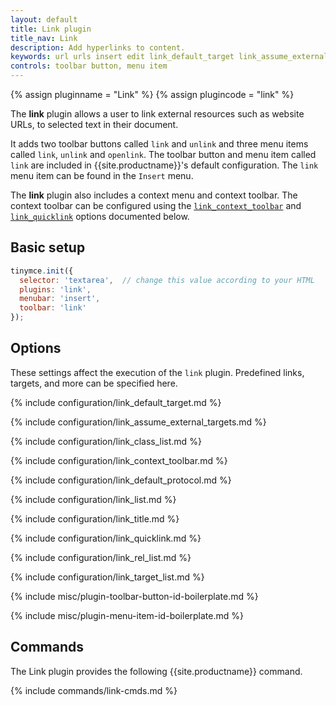 ```yaml
---
layout: default
title: Link plugin
title_nav: Link
description: Add hyperlinks to content.
keywords: url urls insert edit link_default_target link_assume_external_targets link_class_list link_list link_target_list link_rel_list link_title
controls: toolbar button, menu item
---
```


{% assign pluginname = "Link" %}
{% assign plugincode = "link" %}

The **link** plugin allows a user to link external resources such as website URLs, to selected text in their document.

It adds two toolbar buttons called `link` and `unlink` and three menu items called `link`, `unlink` and `openlink`. The toolbar button and menu item called `link` are included in {{site.productname}}'s default configuration. The `link` menu item can be found in the `Insert` menu.

The **link** plugin also includes a context menu and context toolbar. The context toolbar can be configured using the [`link_context_toolbar`](#link_context_toolbar) and [`link_quicklink`](#link_quicklink) options documented below.

## Basic setup

```js
tinymce.init({
  selector: 'textarea',  // change this value according to your HTML
  plugins: 'link',
  menubar: 'insert',
  toolbar: 'link'
});
```

## Options

These settings affect the execution of the `link` plugin. Predefined links, targets, and more can be specified here.

{% include configuration/link_default_target.md %}

{% include configuration/link_assume_external_targets.md %}

{% include configuration/link_class_list.md %}

{% include configuration/link_context_toolbar.md %}

{% include configuration/link_default_protocol.md %}

{% include configuration/link_list.md %}

{% include configuration/link_title.md %}

{% include configuration/link_quicklink.md %}

{% include configuration/link_rel_list.md %}

{% include configuration/link_target_list.md %}

{% include misc/plugin-toolbar-button-id-boilerplate.md %}

{% include misc/plugin-menu-item-id-boilerplate.md %}

## Commands

The Link plugin provides the following {{site.productname}} command.

{% include commands/link-cmds.md %}
